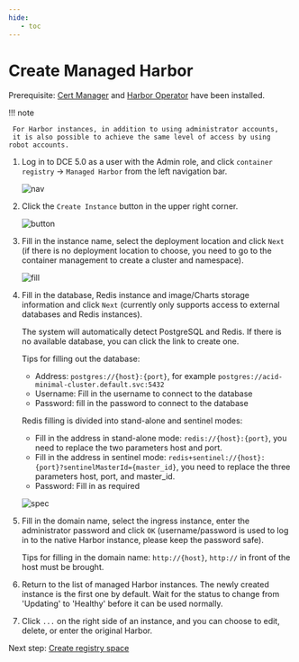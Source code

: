```yaml
---
hide:
   - toc
---
```


# Create Managed Harbor

Prerequisite: [Cert Manager](https://cert-manager.io/docs/installation/) and [Harbor Operator](./operator.md) have been installed.

!!! note

     For Harbor instances, in addition to using administrator accounts,
     it is also possible to achieve the same level of access by using robot accounts.

1. Log in to DCE 5.0 as a user with the Admin role, and click `container registry` -> `Managed Harbor` from the left navigation bar.

     ![nav](https://docs.daocloud.io/daocloud-docs-images/docs/en/docs/kangaroo/images/hosted01.png)

1. Click the `Create Instance` button in the upper right corner.

     ![button](https://docs.daocloud.io/daocloud-docs-images/docs/en/docs/kangaroo/images/hosted02.png)

1. Fill in the instance name, select the deployment location and click `Next`
   (if there is no deployment location to choose, you need to go to the container management to create a cluster and namespace).

     ![fill](https://docs.daocloud.io/daocloud-docs-images/docs/en/docs/kangaroo/images/hosted03.png)

1. Fill in the database, Redis instance and image/Charts storage information and click `Next` (currently only supports access to external databases and Redis instances).

     The system will automatically detect PostgreSQL and Redis. If there is no available database, you can click the link to create one.
     
     Tips for filling out the database:

     - Address: `postgres://{host}:{port}`, for example `postgres://acid-minimal-cluster.default.svc:5432`
     - Username: Fill in the username to connect to the database
     - Password: fill in the password to connect to the database

     Redis filling is divided into stand-alone and sentinel modes:

     - Fill in the address in stand-alone mode: `redis://{host}:{port}`, you need to replace the two parameters host and port.
     - Fill in the address in sentinel mode: `redis+sentinel://{host}:{port}?sentinelMasterId={master_id}`, you need to replace the three parameters host, port, and master_id.
     - Password: Fill in as required

     ![spec](https://docs.daocloud.io/daocloud-docs-images/docs/en/docs/kangaroo/images/hosted04.png)

1. Fill in the domain name, select the ingress instance, enter the administrator password and click `OK` (username/password is used to log in to the native Harbor instance, please keep the password safe).

     Tips for filling in the domain name: `http://{host}`, `http://` in front of the host must be brought.

     

1. Return to the list of managed Harbor instances. The newly created instance is the first one by default. Wait for the status to change from 'Updating' to 'Healthy' before it can be used normally.

     

1. Click `...` on the right side of an instance, and you can choose to edit, delete, or enter the original Harbor.

     

Next step: [Create registry space](../integrate/registry-space.md)
